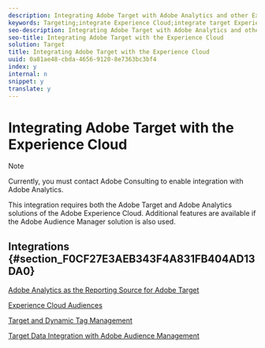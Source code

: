 ```yaml
---
description: Integrating Adobe Target with Adobe Analytics and other Experience Cloud solutions enables the use of the same data, audiences, and metrics in both solutions.
keywords: Targeting;integrate Experience Cloud;integrate target Experience Cloud;a4t;analytics target;analytics reporting source target;Experience Cloud audiences;dtm;dynamic tag management;audience management
seo-description: Integrating Adobe Target with Adobe Analytics and other Experience Cloud solutions enables the use of the same data, audiences, and metrics in both solutions.
seo-title: Integrating Adobe Target with the Experience Cloud
solution: Target
title: Integrating Adobe Target with the Experience Cloud
uuid: 0a81ae48-cbda-4656-9120-8e7363bc3bf4
index: y
internal: n
snippet: y
translate: y
---
```


# Integrating Adobe Target with the Experience Cloud


>[!NOTE]
>
>Currently, you must contact Adobe Consulting to enable integration with Adobe Analytics.



This integration requires both the Adobe Target and Adobe Analytics solutions of the Adobe Experience Cloud. Additional features are available if the Adobe Audience Manager solution is also used. 

## Integrations {#section_F0CF27E3AEB343F4A831FB404AD13DA0}

[ Adobe Analytics as the Reporting Source for Adobe Target](https://marketing.adobe.com/resources/help/en_US/target/a4t/a4t.html) 

[ Experience Cloud Audiences](https://marketing.adobe.com/resources/help/en_US/mcloud/audience_library.html) 

[ Target and Dynamic Tag Management](https://marketing.adobe.com/resources/help/en_US/dtm/target.html) 

[ Target Data Integration with Adobe Audience Management](https://marketing.adobe.com/resources/help/en_US/aam/c_am_tt_int_intro.html) 

